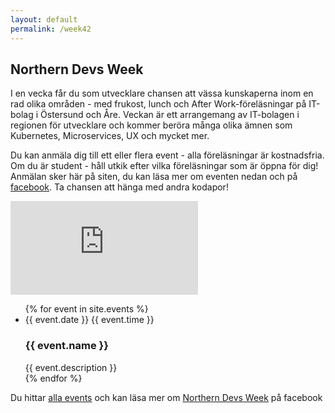 ```yaml
---
layout: default
permalink: /week42
---
```

<div class="hero-week42">
</div>
<section class="section section--description">
    <div class="inner description">
        <h2 class="description_headline">Northern Devs Week</h2>
        <p class="description_text">I en vecka får du som utvecklare chansen att vässa kunskaperna inom en rad olika områden - med frukost, lunch och After Work-föreläsningar på IT-bolag i Östersund och Åre.
Veckan är ett arrangemang av IT-bolagen i regionen för utvecklare och kommer beröra många olika ämnen som Kubernetes, Microservices, UX och&nbsp;mycket&nbsp;mer.</p>
        <p class="description_text">Du kan anmäla dig till ett eller flera event - alla föreläsningar är kostnadsfria. Om du är student - håll utkik efter vilka föreläsningar som är öppna för dig! Anmälan sker här på siten, du kan läsa mer om eventen nedan och på <a class="link" href="https://www.facebook.com/events/2378004445813028">facebook</a>. Ta chansen att hänga med andra&nbsp;kodapor!</p>
    </div>
</section>
<section class="section section--registration">
  <iframe class="registration_iframe" src="https://docs.google.com/forms/d/e/1FAIpQLSdds0R7AGLt_7-EYXRkD2Eyxj9o4d0s09GgU_nXus9MIcMLAQ/viewform?embedded=true" frameborder="0" marginheight="0" marginwidth="0">Läser in …</iframe>
</section>
<section class="section section--schedule">
    <div class="events">
      <ul class="events_list">
        {% for event in site.events %}
          <li class="event_item">
            <div class="event_metadata">
              <span class="event_date">{{ event.date }}</span>
              <span class="event_time">{{ event.time }}</span>
            </div>
            <div class="event_content">
              <h3 class="event_name">{{ event.name }}</h3>
              <span class="event_description">{{ event.description }}</span>
            </div>
          </li>
        {% endfor %}
      </ul>
      <p class="events_footer">Du hittar <a class="link" href="https://www.facebook.com/events/2378004445813028">alla events</a> och kan läsa mer om <a class="link" href="https://www.facebook.com/northerndevsweek/">Northern Devs Week</a> på facebook</p>
    </div>
</section>
